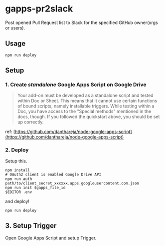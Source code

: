 # gapps-pr2slack

Post opened Pull Request list to Slack for the specified GitHub owner(orgs or users).

## Usage

```
npm run deploy
```

## Setup

### 1. Create *standalone* Google Apps Script on Google Drive

>Your add-on must be developed as a standalone script and tested within Doc or Sheet. This means that it cannot use certain functions of bound scripts, namely installable triggers. While testing within a Doc, you have access to the "Special methods" mentioned in the docs, though. If you followed the quickstart above, you should be set up correctly.

ref: [https://github.com/danthareja/node-google-apps-script](https://github.com/danthareja/node-google-apps-script)

### 2. Deploy

Setup this.

```
npm install
# OAuth2 client is enabled Google Drive API
npm run auth path/to/client_secret_xxxxxx.apps.googleusercontent.com.json
npm run init $gapps_file_id
$EDITOR .env
```

and deploy!

```
npm run deploy
```

## 3. Setup Trigger

Open Google Apps Script and setup Trigger.

